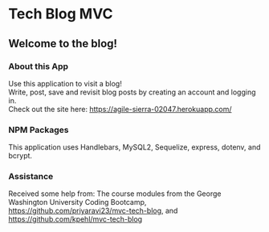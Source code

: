 # Tech Blog MVC

## Welcome to the blog!

### About this App
Use this application to visit a blog!   
Write, post, save and revisit blog posts by creating an account and logging in.   
Check out the site here: https://agile-sierra-02047.herokuapp.com/

### NPM Packages
This application uses Handlebars, MySQL2, Sequelize, express, dotenv, and bcrypt.

### Assistance
Received some help from:
The course modules from the George Washington University Coding Bootcamp,   
https://github.com/priyaravi23/mvc-tech-blog,
and https://github.com/kpehl/mvc-tech-blog